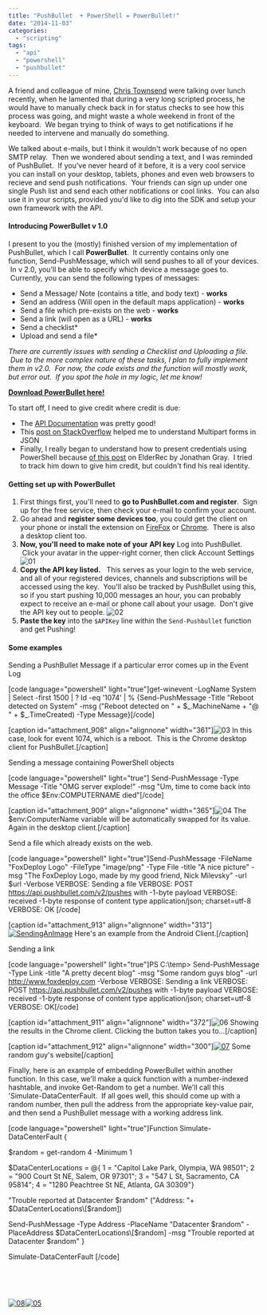 ```yaml
---
title: "PushBullet  + PowerShell = PowerBullet!"
date: "2014-11-03"
categories: 
  - "scripting"
tags: 
  - "api"
  - "powershell"
  - "pushbullet"
---
```


A friend and colleague of mine, [Chris Townsend](https://twitter.com/ChrisTownsend4) were talking over lunch recently, when he lamented that during a very long scripted process, he would have to manually check back in for status checks to see how this process was going, and might waste a whole weekend in front of the keyboard.  We began trying to think of ways to get notifications if he needed to intervene and manually do something.

We talked about e-mails, but I think it wouldn't work because of no open SMTP relay.  Then we wondered about sending a text, and I was reminded of PushBullet.  If you've never heard of it before, it is a very cool service you can install on your desktop, tablets, phones and even web browsers to recieve and send push notifications.  Your friends can sign up under one single Push list and send each other notifications or cool links.  You can also use it in your scripts, provided you'd like to dig into the SDK and setup your own framework with the API.

#### Introducing PowerBullet v 1.0

I present to you the (mostly) finished version of my implementation of PushBullet, which I call **PowerBullet**.  It currently contains only one function, Send-PushMessage, which will send pushes to all of your devices.  In v 2.0, you'll be able to specify which device a message goes to.  Currently, you can send the following types of messages:

- Send a Message/ Note (contains a title, and body text) - **works**
- Send an address (Will open in the default maps application) - **works**
- Send a file which pre-exists on the web - **works**
- Send a link (will open as a URL) - **works**
- Send a checklist\*
- Upload and send a file\*

_There are currently issues with sending a Checklist and Uploading a file.  Due to the more complex nature of these tasks, I plan to fully implement them in v2.0.  For now, the code exists and the function will mostly work, but error out.  If you spot the hole in my logic, let me know!_

[**Download PowerBullet here!**](http://foxdeploy.com/functions/powerbullet-pushbullet-for-powershell/ "PowerBullet : PushBullet for PowerShell")

To start off, I need to give credit where credit is due:

- The [API Documentation](https://docs.pushbullet.com/http/) was pretty good!
- This [post on StackOverflow](http://stackoverflow.com/questions/22491129/how-to-send-multipart-form-data-with-powershell-invoke-restmethod) helped me to understand Multipart forms in JSON
- Finally, I really began to understand how to present credentials using PowerShell because [of this post](http://elderec.org/2014/05/powershell-send-pushbullet-notifications-from-prtg/) on ElderRec by Jonathan Gray.  I tried to track him down to give him credit, but couldn't find his real identity.

#### Getting set up with PowerBullet

1. First things first, you'll need to **go to PushBullet.com and register**.  Sign up for the free service, then check your e-mail to confirm your account.
2. Go ahead and **register some devices too**, you could get the client on your phone or install the extension on [FireFox](https://addons.mozilla.org/en-US/firefox/addon/pushbullet/) or [Chrome](https://chrome.google.com/webstore/detail/pushbullet/chlffgpmiacpedhhbkiomidkjlcfhogd?hl=en).  There is also a desktop client too.
3. **Now, you'll need to make note of your API key** Log into PushBullet.  Click your avatar in the upper-right corner, then click Account Settings ![01](images/01.png)
4. **Copy the API key listed.**   This serves as your login to the web service, and all of your registered devices, channels and subscriptions will be accessed using the key.  You'll also be tracked by PushBullet using this, so if you start pushing 10,000 messages an hour, you can probably expect to receive an e-mail or phone call about your usage.  Don't give the API key out to people. ![02](images/02.png)
5. **Paste the key** into the `$APIKey` line within the `Send-Pushbullet` function and get Pushing!

#### Some examples

Sending a PushBullet Message if a particular error comes up in the Event Log

\[code language="powershell" light="true"\]get-winevent -LogName System | Select -first 1500 | ? Id -eq '1074' | % {Send-PushMessage -Title "Reboot detected on System" -msg ("Reboot detected on " + $\_.MachineName + "@ " + $\_.TimeCreated) -Type Message}\[/code\]

\[caption id="attachment\_908" align="alignnone" width="361"\]![03](images/03.png) In this case, look for event 1074, which is a reboot.  This is the Chrome desktop client for PushBullet.\[/caption\]

Sending a message containing PowerShell objects

\[code language="powershell" light="true"\] Send-PushMessage -Type Message -Title "OMG server explode!" -msg "Um, time to come back into the office $Env:COMPUTERNAME died"\[/code\]

\[caption id="attachment\_909" align="alignnone" width="365"\]![04](images/04.png) The $env:ComputerName variable will be automatically swapped for its value. Again in the desktop client.\[/caption\]

Send a file which already exists on the web.

\[code language="powershell" light="true"\]Send-PushMessage -FileName "FoxDeploy Logo" -FileType "image/png" -Type File -title "A nice picture" -msg "The FoxDeploy Logo, made by my good friend, Nick Milevsky" -url $url -Verbose VERBOSE: Sending a file VERBOSE: POST https://api.pushbullet.com/v2/pushes with -1-byte payload VERBOSE: received -1-byte response of content type application/json; charset=utf-8 VERBOSE: OK \[/code\]

\[caption id="attachment\_913" align="alignnone" width="313"\][![SendingAnImage](images/sendinganimage.png)](https://foxdeploy.files.wordpress.com/2014/10/sendinganimage.png) Here's an example from the Android Client.\[/caption\]

Sending a link

\[code language="powershell" light="true"\]PS C:\\temp&gt; Send-PushMessage -Type Link -title "A pretty decent blog" -msg "Some random guys blog" -url http://www.foxdeploy.com -Verbose VERBOSE: Sending a link VERBOSE: POST https://api.pushbullet.com/v2/pushes with -1-byte payload VERBOSE: received -1-byte response of content type application/json; charset=utf-8 VERBOSE: OK\[/code\]

\[caption id="attachment\_911" align="alignnone" width="372"\]![06](images/06.png) Showing the results in the Chrome client. Clicking the button takes you to...\[/caption\]

\[caption id="attachment\_912" align="alignnone" width="300"\][![07](https://foxdeploy.files.wordpress.com/2014/10/07.png?w=300)](https://foxdeploy.files.wordpress.com/2014/10/07.png) Some random guy's website\[/caption\]

Finally, here is an example of embedding PowerBullet within another function. In this case, we'll make a quick function with a number-indexed hashtable, and invoke Get-Random to get a number. We'll call this 'Simulate-DataCenterFault.  If all goes well, this should come up with a random number, then pull the address from the appropriate key-value pair, and then send a PushBullet message with a working address link.

\[code language="powershell" light="true"\]Function Simulate-DataCenterFault {

$random = get-random 4 -Minimum 1

$DataCenterLocations = @{ 1 = "Capitol Lake Park, Olympia, WA 98501"; 2 = "900 Court St NE, Salem, OR 97301"; 3 = "547 L St, Sacramento, CA 95814"; 4 = "1280 Peachtree St NE, Atlanta, GA 30309"}

"Trouble reported at Datacenter $random" ("Address: "+ $DataCenterLocations\[$random\])

Send-PushMessage -Type Address -PlaceName "Datacenter $random" -PlaceAddress $DataCenterLocations\[$random\] -msg "Trouble reported at Datacenter $random" }

Simulate-DataCenterFault \[/code\]

 

 

[![08](images/08.png)![05](images/05.png)](https://foxdeploy.files.wordpress.com/2014/10/05.png)
